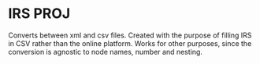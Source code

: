 # IRS PROJ
Converts between xml and csv files.
Created with the purpose of filling IRS in CSV rather than the online platform.
Works for other purposes, since the conversion is agnostic to node names, number and nesting.
